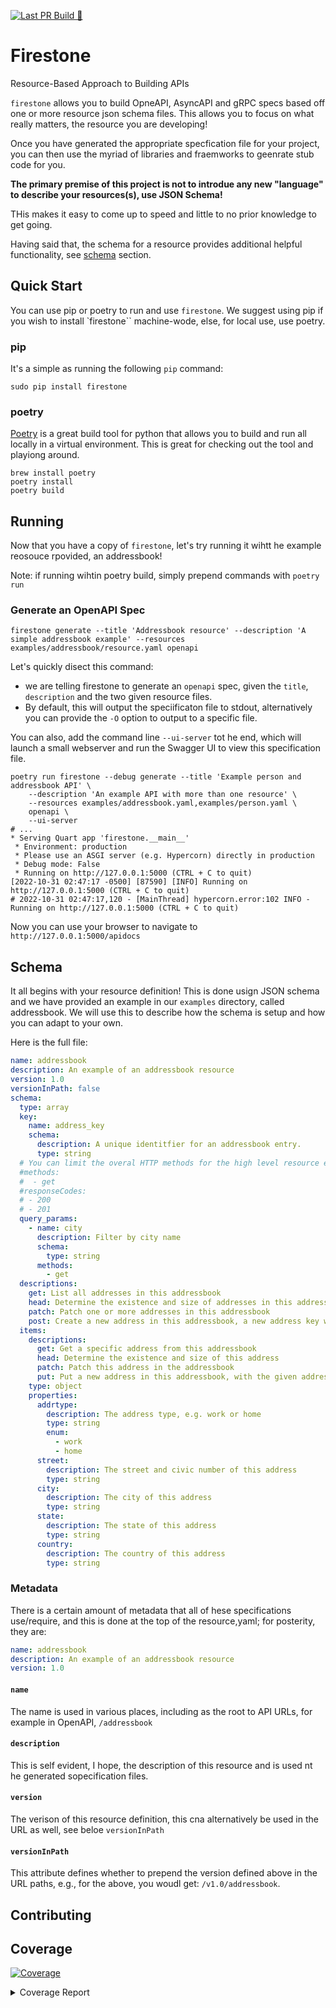[![Last PR Build 🐍](https://github.com/firestoned/firestone/actions/workflows/pr.yml/badge.svg)](https://github.com/firestoned/firestone/actions/workflows/pr.yml)

# Firestone

Resource-Based Approach to Building APIs

``firestone`` allows you to build OpneAPI, AsyncAPI and gRPC specs based off one or
more resource json schema files. This allows you to focus on what really
matters, the resource you are developing!

Once you have generated the appropriate specfication file for your project, you
can then use the myriad of libraries and fraemworks to geenrate stub code for
you.

**The primary premise of this project is not to introdue any new "language" to describe your
resources(s), use JSON Schema!**

THis makes it easy to come up to speed and little to no prior knowledge to get
going.

Having said that, the schema for a resource provides additional helpful functionality,
see [schema](#schema) section.

## Quick Start

You can use pip or poetry to run and use ``firestone``. We suggest using pip if you wish to install
`firestone`` machine-wode, else, for local use, use poetry.

### pip

It's a simple as running the following ``pip`` command:

```
sudo pip install firestone
```

### poetry

[Poetry](https://python-poetry.org/) is a great build tool for python that
allows you to build and run all locally in a virtual environment. This is great
for checking out the tool and playiong around.

```
brew install poetry
poetry install
poetry build
```

## Running

Now that you have a copy of ``firestone``, let's try running it wihtt he
example reosouce rpovided, an addressbook!

Note: if running wihtin poetry build, simply prepend commands with ``poetry run``

### Generate an OpenAPI Spec

```
firestone generate --title 'Addressbook resource' --description 'A simple addressbook example' --resources examples/addressbook/resource.yaml openapi
```

Let's quickly disect this command:

- we are telling firestone to generate an `openapi` spec, given the ``title``,
  ``description`` and the two given resource files.
- By default, this will output the speciificaton file to stdout, alternatively
  you can provide the `-O` option to output to a specific file.

You can also, add the command line `--ui-server` tot he end, which will launch a
small webserver and run the Swagger UI to view this specification file.

```
poetry run firestone --debug generate --title 'Example person and addressbook API' \
    --description 'An example API with more than one resource' \
    --resources examples/addressbook.yaml,examples/person.yaml \
    openapi \
    --ui-server
# ...
* Serving Quart app 'firestone.__main__'
 * Environment: production
 * Please use an ASGI server (e.g. Hypercorn) directly in production
 * Debug mode: False
 * Running on http://127.0.0.1:5000 (CTRL + C to quit)
[2022-10-31 02:47:17 -0500] [87590] [INFO] Running on http://127.0.0.1:5000 (CTRL + C to quit)
# 2022-10-31 02:47:17,120 - [MainThread] hypercorn.error:102 INFO - Running on http://127.0.0.1:5000 (CTRL + C to quit)
```

Now you can use your browser to navigate to `http://127.0.0.1:5000/apidocs`

## Schema

It all begins with your resource definition! This is done usign JSON schema and
we have provided an example in our `examples` directory, called addressbook. We
will use this to describe how the schema is setup and how you can adapt to your
own.

Here is the full file:

```yaml
name: addressbook
description: An example of an addressbook resource
version: 1.0
versionInPath: false
schema:
  type: array
  key:
    name: address_key
    schema:
      description: A unique identitfier for an addressbook entry.
      type: string
  # You can limit the overal HTTP methods for the high level resource endpoint
  #methods:
  #  - get
  #responseCodes:
  # - 200
  # - 201
  query_params:
    - name: city
      description: Filter by city name
      schema:
        type: string
      methods:
        - get
  descriptions:
    get: List all addresses in this addressbook
    head: Determine the existence and size of addresses in this addressbook
    patch: Patch one or more addresses in this addressbook
    post: Create a new address in this addressbook, a new address key will be created
  items:
    descriptions:
      get: Get a specific address from this addressbook
      head: Determine the existence and size of this address
      patch: Patch this address in the addressbook
      put: Put a new address in this addressbook, with the given address key
    type: object
    properties:
      addrtype:
        description: The address type, e.g. work or home
        type: string
        enum:
          - work
          - home
      street:
        description: The street and civic number of this address
        type: string
      city:
        description: The city of this address
        type: string
      state:
        description: The state of this address
        type: string
      country:
        description: The country of this address
        type: string
```

### Metadata

There is a certain amount of metadata that all of hese specifications
use/require, and this is done at the top of the resource,yaml; for posterity,
they are:

```yaml
name: addressbook
description: An example of an addressbook resource
version: 1.0
```

#### `name`

The name is used in various places, including as the root to API URLs, for
example in OpenAPI, `/addressbook`

#### `description`

This is self evident, I hope, the description of this resource and is used nt he
generated sopecification files.

#### `version`

The verison of this resource definition, this cna alternatively be used in the
URL as well, see beloe `versionInPath`

#### `versionInPath`

This attribute defines whether to prepend the version defined above in the URL paths, e.g., for the
above, you woudl get: `/v1.0/addressbook`.

## Contributing

## Coverage

<!-- Pytest Coverage Comment:Begin -->
<a href="https://github.com/firestoned/firestone/blob/main/README.md"><img alt="Coverage" src="https://img.shields.io/badge/Coverage-13%25-red.svg" /></a><details><summary>Coverage Report </summary><table><tr><th>File</th><th>Stmts</th><th>Miss</th><th>Cover</th><th>Missing</th></tr><tbody><tr><td colspan="5"><b>firestone</b></td></tr><tr><td>&nbsp; &nbsp;<a href="https://github.com/firestoned/firestone/blob/main/firestone/__main__.py">__main__.py</a></td><td>42</td><td>42</td><td>0%</td><td><a href="https://github.com/firestoned/firestone/blob/main/firestone/__main__.py#L4-L108">4&ndash;108</a></td></tr><tr><td>&nbsp; &nbsp;<a href="https://github.com/firestoned/firestone/blob/main/firestone/resource.py">resource.py</a></td><td>20</td><td>20</td><td>0%</td><td><a href="https://github.com/firestoned/firestone/blob/main/firestone/resource.py#L7-L51">7&ndash;51</a></td></tr><tr><td colspan="5"><b>firestone/spec</b></td></tr><tr><td>&nbsp; &nbsp;<a href="https://github.com/firestoned/firestone/blob/main/firestone/spec/_base.py">_base.py</a></td><td>10</td><td>5</td><td>50%</td><td><a href="https://github.com/firestoned/firestone/blob/main/firestone/spec/_base.py#L15-L19">15&ndash;19</a></td></tr><tr><td>&nbsp; &nbsp;<a href="https://github.com/firestoned/firestone/blob/main/firestone/spec/openapi.py">openapi.py</a></td><td>132</td><td>113</td><td>14%</td><td><a href="https://github.com/firestoned/firestone/blob/main/firestone/spec/openapi.py#L43-L76">43&ndash;76</a>, <a href="https://github.com/firestoned/firestone/blob/main/firestone/spec/openapi.py#L89-L119">89&ndash;119</a>, <a href="https://github.com/firestoned/firestone/blob/main/firestone/spec/openapi.py#L124-L156">124&ndash;156</a>, <a href="https://github.com/firestoned/firestone/blob/main/firestone/spec/openapi.py#L170-L268">170&ndash;268</a>, <a href="https://github.com/firestoned/firestone/blob/main/firestone/spec/openapi.py#L273-L300">273&ndash;300</a></td></tr><tr><td><b>TOTAL</b></td><td><b>206</b></td><td><b>180</b></td><td><b>13%</b></td><td>&nbsp;</td></tr></tbody></table></details>
<!-- Pytest Coverage Comment:End -->
